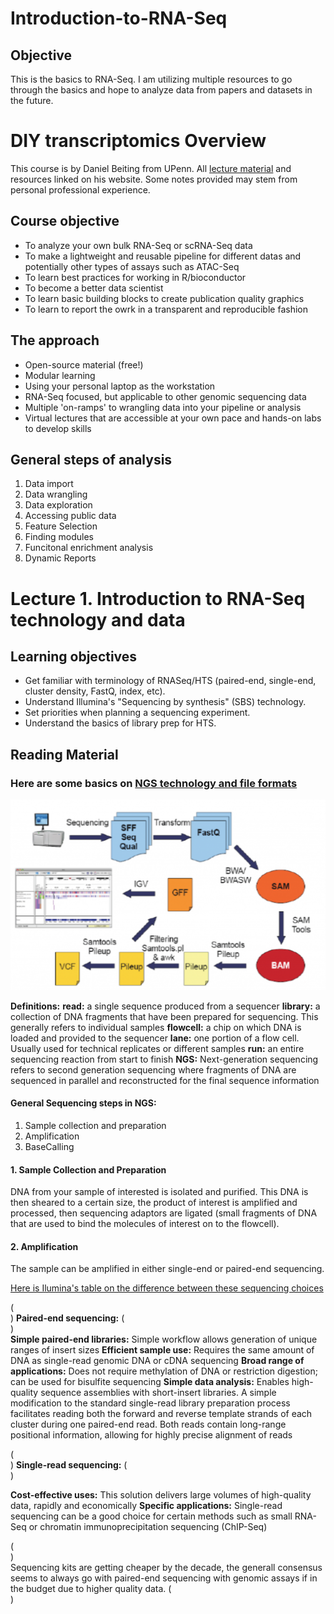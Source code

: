 # Introduction-to-RNA-Seq
## Objective
This is the basics to RNA-Seq. I am utilizing multiple resources to go through the basics and hope to analyze data from papers and datasets in the future.

# DIY transcriptomics Overview
This course is by Daniel Beiting from UPenn. All [lecture material](https://diytranscriptomics.com/) and resources linked on his website. Some notes provided may stem from personal professional experience.

## Course objective
- To analyze your own bulk RNA-Seq or scRNA-Seq data
- To make a lightweight and reusable pipeline for different datas and potentially other types of assays such as ATAC-Seq
- To learn best practices for working in R/bioconductor
- To become a better data scientist
- To learn basic building blocks to create publication quality graphics
- To learn to report the owrk in a transparent and reproducible fashion

## The approach
- Open-source material (free!)
- Modular learning
- Using your personal laptop as the workstation
- RNA-Seq focused, but applicable to other genomic sequencing data
- Multiple 'on-ramps' to wrangling data into your pipeline or analysis
- Virtual lectures that are accessible at your own pace and hands-on labs to develop skills

## General steps of analysis
1. Data import
2. Data wrangling
3. Data exploration
4. Accessing public data
5. Feature Selection
6. Finding modules
7. Funcitonal enrichment analysis
8. Dynamic Reports

# Lecture 1. Introduction to RNA-Seq technology and data
## Learning objectives
- Get familiar with terminology of RNASeq/HTS (paired-end, single-end, cluster density, FastQ, index, etc).
- Understand Illumina's "Sequencing by synthesis" (SBS) technology.
- Set priorities when planning a sequencing experiment.
- Understand the basics of library prep for HTS.

## Reading Material
### Here are some basics on [NGS technology and file formats](https://learn.gencore.bio.nyu.edu/ngs-file-formats/)
![File format flow chart](./Relative%20links/FileFormatFlowChart.png)

**Definitions:**
**read:** a single sequence produced from a sequencer
**library:** a collection of DNA fragments that have been prepared for sequencing. This generally refers to individual samples
**flowcell:** a chip on which DNA is loaded and provided to the sequencer
**lane:** one portion of a flow cell. Usually used for technical replicates or different samples
**run:** an entire sequencing reaction from start to finish
**NGS:** Next-generation sequencing refers to second generation sequencing where fragments of DNA are sequenced in parallel and reconstructed for the final sequence information

#### General Sequencing steps in NGS:
1. Sample collection and preparation
2. Amplification
3. BaseCalling

#### **1. Sample Collection and Preparation**
DNA from your sample of interested is isolated and purified. This DNA is then sheared to a certain size, the product of interest is amplified and processed, then sequencing adaptors are ligated (small fragments of DNA that are used to bind the molecules of interest on to the flowcell).

#### **2. Amplification**
The sample can be amplified in either single-end or paired-end sequencing. 

[Here is Ilumina's table on the difference between these sequencing choices](https://www.illumina.com/science/technology/next-generation-sequencing/plan-experiments/paired-end-vs-single-read.html)

(<br>)  **Paired-end sequencing:** (<br>)  
**Simple paired-end libraries:** Simple workflow allows generation of unique ranges of insert sizes
**Efficient sample use:** Requires the same amount of DNA as single-read genomic DNA or cDNA sequencing
**Broad range of applications:** Does not require methylation of DNA or restriction digestion; can be used for bisulfite sequencing
**Simple data analysis:** Enables high-quality sequence assemblies with short-insert libraries. A simple modification to the standard single-read library preparation process facilitates reading both the forward and reverse template strands of each cluster during one paired-end read. Both reads contain long-range positional information, allowing for highly precise alignment of reads

(<br>) **Single-read sequencing:**  (<br>)  

**Cost-effective uses:** This solution delivers large volumes of high-quality data, rapidly and economically
**Specific applications:** Single-read sequencing can be a good choice for certain methods such as small RNA-Seq or chromatin immunoprecipitation sequencing (ChIP-Seq)

(<br>)  
Sequencing kits are getting cheaper by the decade, the generall consensus seems to always go with paired-end sequencing with genomic assays if in the budget due to higher quality data. (<br>)  

